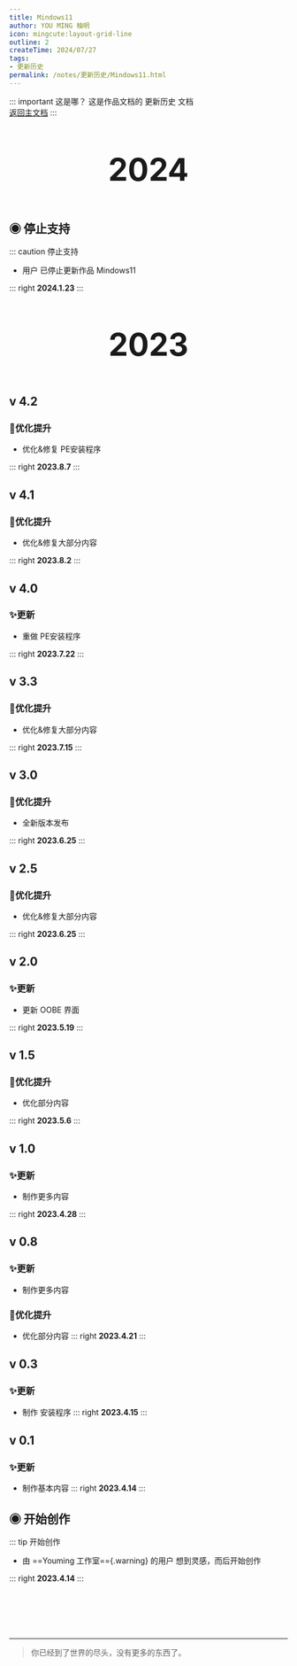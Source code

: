 ```yaml
---
title: Mindows11
author: YOU MING 柚明
icon: mingcute:layout-grid-line
outline: 2
createTime: 2024/07/27
tags:
- 更新历史
permalink: /notes/更新历史/Mindows11.html
---
```


::: important 这是哪？
这是作品文档的 更新历史 文档  
[返回主文档](/notes/Mindows11.html)
:::

<div style="text-align: center; ">
    <p style="font-size: 56px; font-weight: 650; margin-top: 60px">2024</p>
</div>


## ◉ 停止支持
::: caution 停止支持
- 用户 <Badge text="柚明" type="tip" /> 已停止更新作品  Mindows11 

::: right
**2024.1.23**
:::


<div style="text-align: center; ">
    <p style="font-size: 56px; font-weight: 650; margin-top: 60px">2023</p>
</div>


## v 4.2 <Badge text="正式版" type="tip" />
### 🚀优化提升

- 优化&修复  PE安装程序 

::: right
**2023.8.7**
:::


## v 4.1 <Badge text="正式版" type="tip" />
### 🚀优化提升

- 优化&修复大部分内容

::: right
**2023.8.2**
:::


## v 4.0 <Badge text="正式版" type="tip" />
### ✨更新

- 重做  PE安装程序 

::: right
**2023.7.22**
:::


## v 3.3 <Badge text="正式版" type="tip" />
### 🚀优化提升

- 优化&修复大部分内容

::: right
**2023.7.15**
:::


## v 3.0 <Badge text="正式版" type="tip" />
### 🚀优化提升

- 全新版本发布

::: right
**2023.6.25**
:::


## v 2.5 <Badge text="正式版" type="tip" />
### 🚀优化提升

- 优化&修复大部分内容

::: right
**2023.6.25**
:::


## v 2.0 <Badge text="正式版" type="tip" />
### ✨更新

- 更新 OOBE 界面

::: right
**2023.5.19**
:::


## v 1.5 <Badge text="正式版" type="tip" />
### 🚀优化提升

- 优化部分内容

::: right
**2023.5.6**
:::


## v 1.0 <Badge text="内测版" type="danger" />
### ✨更新

- 制作更多内容

::: right
**2023.4.28**
:::


## v 0.8 <Badge text="内测版" type="danger" />
### ✨更新

- 制作更多内容

### 🚀优化提升

- 优化部分内容
::: right
**2023.4.21**
:::


## v 0.3 <Badge text="内测版" type="danger" />
### ✨更新

- 制作 安装程序 
::: right
**2023.4.15**
:::


## v 0.1 <Badge text="内测版" type="danger" />
### ✨更新

- 制作基本内容
::: right
**2023.4.14**
:::


## ◉ 开始创作
::: tip 开始创作
- 由 ==Youming 工作室=={.warning} 的用户 <Badge text="柚明" type="tip" /> 想到灵感，而后开始创作

::: right
**2023.4.14**
:::

<p style="margin-top: 100px"></p>

---

> 你已经到了世界的尽头，没有更多的东西了。